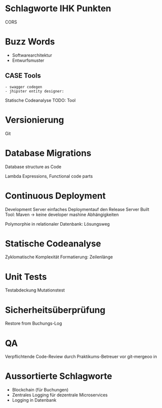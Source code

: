 # Schlagworte IHK Punkten

CORS
# Buzz Words
- Softwarearchitektur
- Entwurfsmuster

## CASE Tools
    - swagger codegen
    - jhipster entity designer:



Statische Codeanalyse
TODO: Tool

# Versionierung
Git

# Database Migrations
Database structure as Code

Lambda Expressions, Functional code parts

# Continuous Deployment
Development Server
einfaches Deploymentauf den Release Server
Built Tool: Maven -> keine developer mashine Abhängigkeiten

Polymorphie in relationaler Datenbank: Lösungsweg

# Statische Codeanalyse
Zyklomatische Komplexität
Formatierung: Zeilenlänge

# Unit Tests
Testabdeckung
Mutationstest

# Sicherheitsüberprüfung
Restore from Buchungs-Log

# QA
Verpflichtende Code-Review durch Praktikums-Betreuer vor git-mergeoo in 

# Aussortierte Schlagworte
- Blockchain (für Buchungen)
- Zentrales Logging für dezentrale Microservices
- Logging in Datenbank
